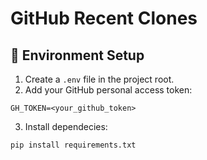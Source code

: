 # GitHub Recent Clones

## 🔧 Environment Setup

1. Create a `.env` file in the project root.
2. Add your GitHub personal access token:

```env
GH_TOKEN=<your_github_token>
```

3. Install dependecies:
```cmd
pip install requirements.txt
```
